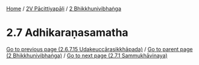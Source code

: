 
[Home](/) / [2V Pācittiyapāḷi](../../2V.md) / [2 Bhikkhunivibhaṅga](../2.md)

# 2.7 Adhikaraṇasamatha


[Go to previous page (2.6.7.15 Udakeuccārasikkhāpada)](2.6/2.6.7/2.6.7.15.md) / [Go to parent page (2 Bhikkhunivibhaṅga)](../2.md) / [Go to next page (2.7.1 Sammukhāvinaya)](2.7/2.7.1.md)


